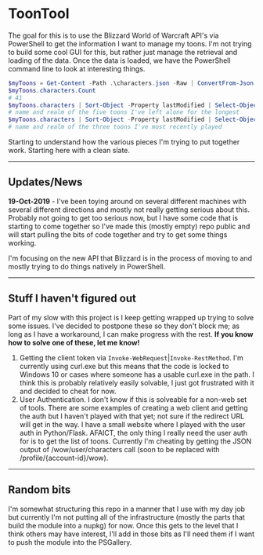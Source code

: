 # ToonTool

The goal for this is to use the Blizzard World of Warcraft API's via PowerShell to get the information I want to manage my toons. I'm not trying to build some cool GUI for this, but rather just manage the retrieval and loading of the data. Once the data is loaded, we have the PowerShell command line to look at interesting things.

```powershell
$myToons = Get-Content -Path .\characters.json -Raw | ConvertFrom-Json
$myToons.characters.Count
# 41
$myToons.characters | Sort-Object -Property lastModified | Select-Object -First 5  -Property name,realm
# name and realm of the five toons I've left alone for the longest
$myToons.characters | Sort-Object -Property lastModified | Select-Object -Last 3  -Property name,realm
# name and realm of the three toons I've most recently played
```

Starting to understand how the various pieces I'm trying to put together work. Starting here with a clean slate.

---

## Updates/News

**19-Oct-2019** - I've been toying around on several different machines with several different directions and mostly not really getting serious about this. Probably not going to get too serious now, but I have some code that is starting to come together so I've made this (mostly empty) repo public and will start pulling the bits of code together and try to get some things working.

I'm focusing on the new API that Blizzard is in the process of moving to and mostly trying to do things natively in PowerShell.

---

## Stuff I haven't figured out

Part of my slow with this project is I keep getting wrapped up trying to solve some issues. I've decided to postpone these so they don't block me; as long as I have a workaround, I can make progress with the rest. **If you know how to solve one of these, let me know!**

1. Getting the client token via `Invoke-WebRequest`|`Invoke-RestMethod`. I'm currently using curl.exe but this means that the code is locked to Windows 10 or cases where someone has a usable curl.exe in the path. I think this is probably relatively easily solvable, I just got frustrated with it and decided to cheat for now.
1. User Authentication. I don't know if this is solveable for a non-web set of tools. There are some examples of creating a web client and getting the auth but I haven't played with that yet; not sure if the redirect URL will get in the way. I have a small website where I played with the user auth in Python/Flask. AFAICT, the only thing I really need the user auth for is to get the list of toons. Currently I'm cheating by getting the JSON output of /wow/user/characters call (soon to be replaced with /profile/{account-id}/wow).

---

## Random bits

I'm somewhat structuring this repo in a manner that I use with my day job but currently I'm not putting all of the infrastructure (mostly the parts that build the module into a nupkg) for now. Once this gets to the level that I think others may have interest, I'll add in those bits as I'll need them if I want to push the module into the PSGallery.
